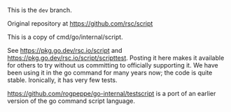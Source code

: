 This is the `dev` branch. 

Original repository at <https://github.com/rsc/script>


This is a copy of cmd/go/internal/script.

See <https://pkg.go.dev/rsc.io/script> and <https://pkg.go.dev/rsc.io/script/scripttest>.
Posting it here makes it available for others to try
without us committing to officially supporting it.
We have been using it in the go command for many years now;
the code is quite stable.
Ironically, it has very few tests.

<https://github.com/rogpeppe/go-internal/testscript> is a port
of an earlier version of the go command script language.
